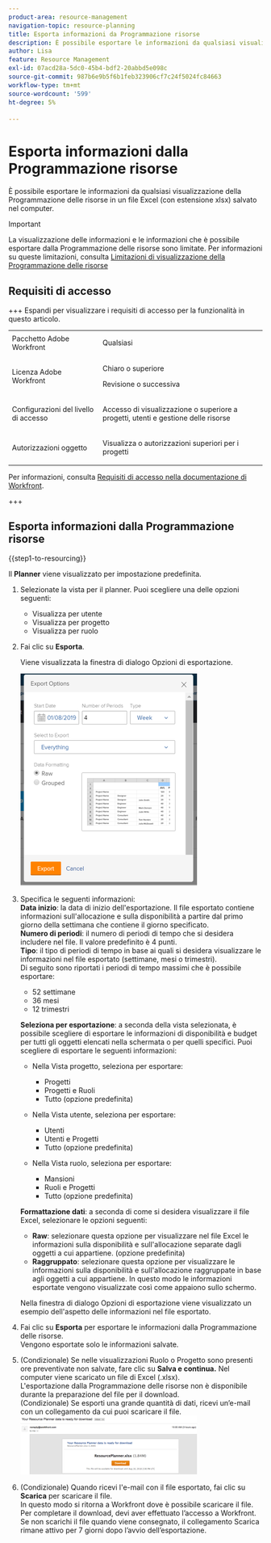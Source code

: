 ```yaml
---
product-area: resource-management
navigation-topic: resource-planning
title: Esporta informazioni da Programmazione risorse
description: È possibile esportare le informazioni da qualsiasi visualizzazione della Programmazione delle risorse in un file Excel (con estensione xlsx) salvato nel computer.
author: Lisa
feature: Resource Management
exl-id: 07acd28a-5dc0-45b4-bdf2-20abbd5e098c
source-git-commit: 987b6e9b5f6b1feb323906cf7c24f5024fc84663
workflow-type: tm+mt
source-wordcount: '599'
ht-degree: 5%

---
```


# Esporta informazioni dalla Programmazione risorse

È possibile esportare le informazioni da qualsiasi visualizzazione della Programmazione delle risorse in un file Excel (con estensione xlsx) salvato nel computer.

>[!IMPORTANT]
>
>La visualizzazione delle informazioni e le informazioni che è possibile esportare dalla Programmazione delle risorse sono limitate. Per informazioni su queste limitazioni, consulta [Limitazioni di visualizzazione della Programmazione delle risorse](../../resource-mgmt/resource-planning/resource-planner-display-limitations.md)

## Requisiti di accesso

+++ Espandi per visualizzare i requisiti di accesso per la funzionalità in questo articolo.

<table style="table-layout:auto"> 
 <col> 
 <col> 
 <tbody> 
  <tr> 
  <tr> 
   <td>Pacchetto Adobe Workfront</td> 
   <td><p>Qualsiasi</p></td>
  </tr> 
  <tr> 
   <td>Licenza Adobe Workfront</td> 
   <td><p>Chiaro o superiore</p>
       <p>Revisione o successiva</p></td> 
  </tr> 
  <tr> 
   <td>Configurazioni del livello di accesso</td> 
   <td> <p>Accesso di visualizzazione o superiore a progetti, utenti e gestione delle risorse</p></td> 
  </tr> 
  <tr> 
   <td>Autorizzazioni oggetto</td> 
   <td> <p>Visualizza o autorizzazioni superiori per i progetti</p></td> 
  </tr> 
 </tbody> 
</table>

Per informazioni, consulta [Requisiti di accesso nella documentazione di Workfront](/help/quicksilver/administration-and-setup/add-users/access-levels-and-object-permissions/access-level-requirements-in-documentation.md).

+++

## Esporta informazioni dalla Programmazione risorse

{{step1-to-resourcing}}

Il **Planner** viene visualizzato per impostazione predefinita.

1. Selezionate la vista per il planner. Puoi scegliere una delle opzioni seguenti:

   * Visualizza per utente
   * Visualizza per progetto
   * Visualizza per ruolo

1. Fai clic su **Esporta**.

   Viene visualizzata la finestra di dialogo Opzioni di esportazione.

   ![Opzioni di esportazione](assets/rp-export-options-box-350x421.png)

1. Specifica le seguenti informazioni:\
   **Data inizio**: la data di inizio dell&#39;esportazione. Il file esportato contiene informazioni sull&#39;allocazione e sulla disponibilità a partire dal primo giorno della settimana che contiene il giorno specificato.\
   **Numero di periodi**: il numero di periodi di tempo che si desidera includere nel file. Il valore predefinito è 4 punti.\
   **Tipo**: il tipo di periodi di tempo in base ai quali si desidera visualizzare le informazioni nel file esportato (settimane, mesi o trimestri).\
   Di seguito sono riportati i periodi di tempo massimi che è possibile esportare:

   * 52 settimane
   * 36 mesi
   * 12 trimestri

   **Seleziona per esportazione**: a seconda della vista selezionata, è possibile scegliere di esportare le informazioni di disponibilità e budget per tutti gli oggetti elencati nella schermata o per quelli specifici.
Puoi scegliere di esportare le seguenti informazioni:

   * Nella Vista progetto, seleziona per esportare:

      * Progetti
      * Progetti e Ruoli
      * Tutto (opzione predefinita)

   * Nella Vista utente, seleziona per esportare:

      * Utenti
      * Utenti e Progetti
      * Tutto (opzione predefinita)

   * Nella Vista ruolo, seleziona per esportare:

      * Mansioni
      * Ruoli e Progetti
      * Tutto (opzione predefinita)

   **Formattazione dati**: a seconda di come si desidera visualizzare il file Excel, selezionare le opzioni seguenti:

   * **Raw**: selezionare questa opzione per visualizzare nel file Excel le informazioni sulla disponibilità e sull&#39;allocazione separate dagli oggetti a cui appartiene. (opzione predefinita)
   * **Raggruppato**: selezionare questa opzione per visualizzare le informazioni sulla disponibilità e sull&#39;allocazione raggruppate in base agli oggetti a cui appartiene. In questo modo le informazioni esportate vengono visualizzate così come appaiono sullo schermo.

   Nella finestra di dialogo Opzioni di esportazione viene visualizzato un esempio dell&#39;aspetto delle informazioni nel file esportato.

1. Fai clic su **Esporta** per esportare le informazioni dalla Programmazione delle risorse.\
   Vengono esportate solo le informazioni salvate.

1. (Condizionale) Se nelle visualizzazioni Ruolo o Progetto sono presenti ore preventivate non salvate, fare clic su **Salva e continua.**
Nel computer viene scaricato un file di Excel (.xlsx).\
   L&#39;esportazione dalla Programmazione delle risorse non è disponibile durante la preparazione del file per il download.\
   (Condizionale) Se esporti una grande quantità di dati, ricevi un’e-mail con un collegamento da cui puoi scaricare il file.\
   ![RP_eamil_with_exports_planner_attached.png](assets/rp-eamil-with-exported-planner-attached-350x116.png)

1. (Condizionale) Quando ricevi l&#39;e-mail con il file esportato, fai clic su **Scarica** per scaricare il file.\
   In questo modo si ritorna a Workfront dove è possibile scaricare il file.\
   Per completare il download, devi aver effettuato l’accesso a Workfront.\
   Se non scarichi il file quando viene consegnato, il collegamento Scarica rimane attivo per 7 giorni dopo l’avvio dell’esportazione.
